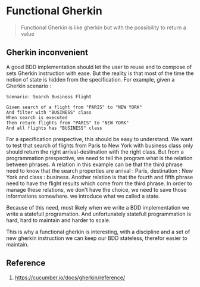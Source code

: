 # Functional Gherkin

> Functional Gherkin is like gherkin but with the possibility to return a value 

## Gherkin inconvenient

A good BDD implementation should let the user to reuse and to compose of sets Gherkin instruction with ease.
But the reality is that most of the time the notion of state is hidden from the specification.
For example, given a Gherkin scenario :

```
Scenario: Search Business Flight

Given search of a flight from "PARIS" to "NEW YORK"
And filter with "BUSINESS" class
When search is executed
Then return flights from "PARIS" to "NEW YORK"
And all flights has "BUSINESS" class
```
For a specification prespective, this should be easy to understand.
We want to test that search of flights from Paris to New York with business class only should return the right arrival-destination with the right class.
But from a programmation prespective, we need to tell the program what is the relation between phrases.
A relation in this example can be that the third phrase need to know that the search properties are arrival : Paris, destination : New York and class : business. 
Another relation is that the fourth and fifth phrase need to have the flight results which come from the third phrase.
In order to manage these relations, we don't have the choice, we need to save those informations somewhere. we introduce what we called a state.

Because of this need, most likely when we write a BDD implementation we write a statefull programation.
And unfortunately statefull programmation is hard, hard to maintain and harder to scale.

This is why a functional gherkin is interesting, with a discipline and a set of new gherkin instruction we can keep our BDD stateless, therefor easier to maintain.


## Reference
1. https://cucumber.io/docs/gherkin/reference/ 
